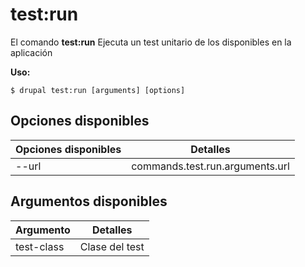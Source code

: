 # test:run
El comando **test:run** Ejecuta un test unitario de los disponibles en la aplicación

**Uso:**
```
$ drupal test:run [arguments] [options] 
```

## Opciones disponibles
Opciones disponibles | Detalles
-------|-------------
--url | commands.test.run.arguments.url

## Argumentos disponibles
Argumento | Detalles
---------|-------------
test-class | Clase del test
